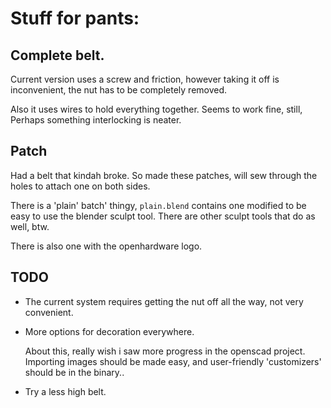 # Stuff for pants:

## Complete belt.
Current version uses a screw and friction, however taking it off is 
inconvenient, the nut has to be completely removed.

Also it uses wires to hold everything together. Seems to work fine, still,
Perhaps something interlocking is neater.

## Patch
Had a belt that kindah broke. So made these patches, will sew through the holes
to attach one on both sides.

There is a 'plain' batch' thingy, `plain.blend` contains one modified to
be easy to use the blender sculpt tool. There are other sculpt tools that do as
well, btw.

There is also one with the openhardware logo.

## TODO

* The current system requires getting the nut off all the way, not very
  convenient.

* More options for decoration everywhere. 
   
  About this, really wish i saw more progress in the openscad project. 
  Importing images should be made easy, and user-friendly 'customizers' should
  be in the binary..

* Try a less high belt.
